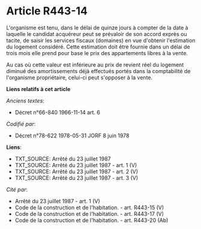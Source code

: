 # Article R443-14

L'organisme est tenu, dans le délai de quinze jours à compter de la date à laquelle le candidat acquéreur peut se prévaloir
de son accord exprès ou tacite, de saisir les services fiscaux (domaines) en vue d'obtenir l'estimation du logement
considéré. Cette estimation doit être fournie dans un délai de trois mois elle prend pour base le prix des appartements
libres à la vente.

Au cas où cette valeur est inférieure au prix de revient réel du logement diminué des amortissements déjà effectués portés
dans la comptabilité de l'organisme propriétaire, celui-ci peut s'opposer à la vente.

**Liens relatifs à cet article**

_Anciens textes_:

  - Décret n°66-840 1966-11-14 art. 6

_Codifié par_:

  - Décret n°78-622 1978-05-31 JORF 8 juin 1978

**Liens**:

  - TXT_SOURCE: Arrêté du 23 juillet 1987
  - TXT_SOURCE: Arrêté du 23 juillet 1987 - art. 1 (V)
  - TXT_SOURCE: Arrêté du 23 juillet 1987 - art. 2 (V)
  - TXT_SOURCE: Arrêté du 23 juillet 1987 - art. 3 (V)

_Cité par_:

  - Arrêté du 23 juillet 1987 - art. 1 (V)
  - Code de la construction et de l'habitation. - art. R443-15 (V)
  - Code de la construction et de l'habitation. - art. R443-17 (V)
  - Code de la construction et de l'habitation. - art. R443-20 (Ab)
